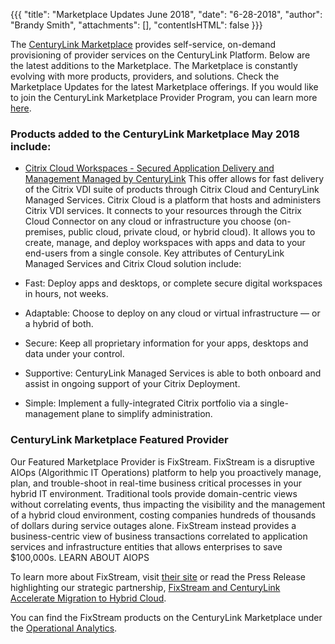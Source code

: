 {{{
"title": "Marketplace Updates June 2018",
"date": "6-28-2018",
"author": "Brandy Smith",
"attachments": [],
"contentIsHTML": false
}}}

The [CenturyLink Marketplace](https://www.ctl.io/marketplace-home/) provides self-service, on-demand provisioning of provider services on the CenturyLink Platform. Below are the latest additions to the Marketplace.
The Marketplace is constantly evolving with more products, providers, and solutions. Check the Marketplace Updates for the latest Marketplace offerings. If you would like to join the CenturyLink Marketplace Provider Program, you can learn more [here](https://www.ctl.io/marketplace-program/).

### Products added to the CenturyLink Marketplace May 2018 include:

* [Citrix Cloud Workspaces - Secured Application Delivery and Management Managed by CenturyLink](https://www.ctl.io/marketplace/partner/VRT1/product/Citrix%20Cloud%20Workspaces/) This offer allows for fast delivery of the Citrix VDI suite of products through Citrix Cloud and CenturyLink Managed Services. Citrix Cloud is a platform that hosts and administers Citrix VDI services. It connects to your resources through the Citrix Cloud Connector on any cloud or infrastructure you choose (on-premises, public cloud, private cloud, or hybrid cloud). It allows you to create, manage, and deploy workspaces with apps and data to your end-users from a single console. Key attributes of CenturyLink Managed Services and Citrix Cloud solution include:

* Fast: Deploy apps and desktops, or complete secure digital workspaces in hours, not weeks.
* Adaptable: Choose to deploy on any cloud or virtual infrastructure — or a hybrid of both.
* Secure: Keep all proprietary information for your apps, desktops and data under your control.
* Supportive: CenturyLink Managed Services is able to both onboard and assist in ongoing support of your Citrix Deployment.
* Simple: Implement a fully-integrated Citrix portfolio via a single-management plane to simplify administration.


### CenturyLink Marketplace Featured Provider

Our Featured Marketplace Provider is FixStream. FixStream is a disruptive AIOps (Algorithmic IT Operations) platform to help you proactively manage, plan, and trouble-shoot in real-time business critical processes in your hybrid IT environment.
Traditional tools provide domain-centric views without correlating events, thus impacting the visibility and the management of a hybrid cloud environment, costing companies hundreds of thousands of dollars during service outages alone.
FixStream instead provides a business-centric view of business transactions correlated to application services and infrastructure entities that allows enterprises to save $100,000s.
LEARN ABOUT AIOPS

To learn more about FixStream, visit [their site](http://fixstream.com/) or read the Press Release highlighting our strategic partnership, [FixStream and CenturyLink Accelerate Migration to Hybrid Cloud](http://fixstream.com/fixstream-centurylink/).

You can find the FixStream products on the CenturyLink Marketplace under the [Operational Analytics](https://www.ctl.io/marketplace/Operational%20Analytics/).
